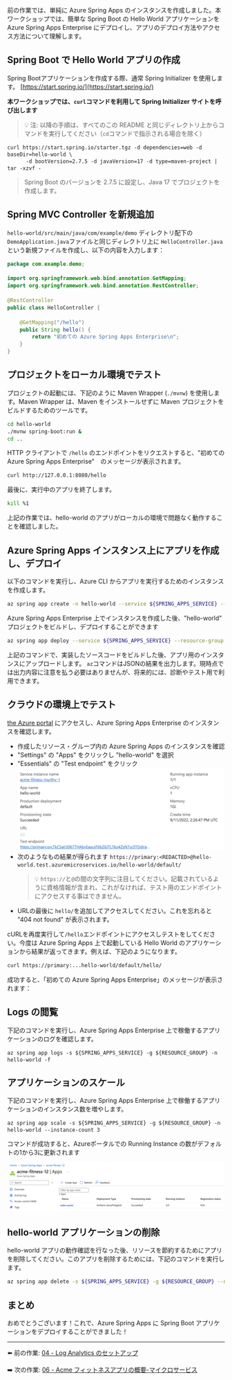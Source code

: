 前の作業では、単純に Azure Spring Apps のインスタンスを作成しました。本ワークショップでは、簡単な Spring Boot の Hello World アプリケーションを Azure Spring Apps Enterprise にデプロイし、アプリのデプロイ方法やアクセス方法について理解します。

## Spring Boot で Hello World アプリの作成


Spring Bootアプリケーションを作成する際、通常 Spring Initializer を使用します。
[https://start.spring.io/](https://start.spring.io/)

**本ワークショップでは、`curl`コマンドを利用して Spring Initializer サイトを呼び出します**


>💡 注: 以降の手順は、すべてのこの README と同じディレクトリ上からコマンドを実行してください（`cd`コマンドで指示される場合を除く）

```shell
curl https://start.spring.io/starter.tgz -d dependencies=web -d baseDir=hello-world \
      -d bootVersion=2.7.5 -d javaVersion=17 -d type=maven-project | tar -xzvf -
```

> Spring Boot のバージョンを 2.7.5 に設定し、Java 17 でプロジェクトを作成します。

## Spring MVC Controller を新規追加

`hello-world/src/main/java/com/example/demo` ディレクトリ配下の `DemoApplication.java`ファイルと同じディレクトリ上に `HelloController.java` という新規ファイルを作成し、以下の内容を入力します：

```java
package com.example.demo;

import org.springframework.web.bind.annotation.GetMapping;
import org.springframework.web.bind.annotation.RestController;

@RestController
public class HelloController {

    @GetMapping("/hello")
    public String hello() {
        return "初めての Azure Spring Apps Enterprise\n";
    }
}
```

## プロジェクトをローカル環境でテスト

プロジェクトの起動には、下記のように Maven Wrapper (`./mvnw`) を使用します。Maven Wrapper は、Maven をインストールせずに Maven プロジェクトをビルドするためのツールです。

```bash
cd hello-world
./mvnw spring-boot:run &
cd ..
```

HTTP クライアントで `/hello` のエンドポイントをリクエストすると、\"初めての Azure Spring Apps Enterprise\"　のメッセージが表示されます。

```bash
curl http://127.0.0.1:8080/hello
```

最後に、実行中のアプリを終了します。

```bash
kill %1
```

上記の作業では、hello-world のアプリがローカルの環境で問題なく動作することを確認しました。

## Azure Spring Apps インスタンス上にアプリを作成し、デプロイ

以下のコマンドを実行し、Azure CLI からアプリを実行するためのインスタンスを作成します。

```bash
az spring app create -n hello-world --service ${SPRING_APPS_SERVICE} --resource-group ${RESOURCE_GROUP} 
```

Azure Spring Apps Enterprise 上でインスタンスを作成した後、"hello-world" プロジェクトをビルドし、デプロイすることができます

```bash
az spring app deploy --service ${SPRING_APPS_SERVICE} --resource-group ${RESOURCE_GROUP}  --name hello-world --source-path hello-world --build-env "BP_JVM_VERSION=17.*"
```

上記のコマンドで、実装したソースコードをビルドした後、アプリ用のインスタンスにアップロードします。
`az`コマンドはJSONの結果を出力します。現時点では出力内容に注意を払う必要はありませんが、将来的には、診断やテスト用で利用できます。

## クラウドの環境上でテスト

[the Azure portal](https://portal.azure.com/) にアクセスし、Azure Spring Apps Enterprise のインスタンスを確認します。

- 作成したリソース・グループ内の Azure Spring Apps のインスタンスを確認
- "Settings" の "Apps" をクリックし "hello-world" を選択
- "Essentials" の "Test endpoint" をクリック
![Test endpoint](images/test-endpoint.png)
- 次のようなもの結果が得られます
  `https://primary:<REDACTED>@hello-world.test.azuremicroservices.io/hello-world/default/`
  >💡 `https://`と`@`の間の文字列に注目してください。記載されているように資格情報が含まれ、これがなければ、テスト用のエンドポイントにアクセスする事はできません。  
- URLの最後に `hello/`を追加してアクセスしてください。これを忘れると "404 not found" が表示されます。

cURLを再度実行して`/hello`エンドポイントにアクセスしテストをしてください。今度は Azure Spring Apps 上で起動している Hello World のアプリケーションから結果が返ってきます。例えば、下記のようになります。

```bash
curl https://primary:...hello-world/default/hello/
```

成功すると、「初めての Azure Spring Apps Enterprise」のメッセージが表示されます：


## Logs の閲覧

下記のコマンドを実行し、Azure Spring Apps Enterprise 上で稼働するアプリケーションのログを確認します。

```shell
az spring app logs -s ${SPRING_APPS_SERVICE} -g ${RESOURCE_GROUP} -n hello-world -f
```

## アプリケーションのスケール

下記のコマンドを実行し、Azure Spring Apps Enterprise 上で稼働するアプリケーションのインスタンス数を増やします。

```shell
az spring app scale -s ${SPRING_APPS_SERVICE} -g ${RESOURCE_GROUP} -n hello-world --instance-count 3
```

コマンドが成功すると、Azureポータルでの Running Instance の数がデフォルトの1から3に更新されます

![Updated instance count](./images/instance-count.png)

## hello-world アプリケーションの削除

hello-world アプリの動作確認を行なった後、リソースを節約するためにアプリを削除してください。このアプリを削除するためには、下記のコマンドを実行します。

```bash
az spring app delete -s ${SPRING_APPS_SERVICE} -g ${RESOURCE_GROUP} --name hello-world
```
## まとめ

おめでとうございます！これで、Azure Spring Apps に Spring Boot アプリケーションをデプロイすることができました！


---

⬅️ 前の作業: [04 - Log Analytics のセットアップ](../04-log-analytics-setup/README.md)

➡️ 次の作業: [06 - Acme フィットネスアプリの概要-マイクロサービス](../06-polyglot-microservices-app-acme-fitness/README.md)
